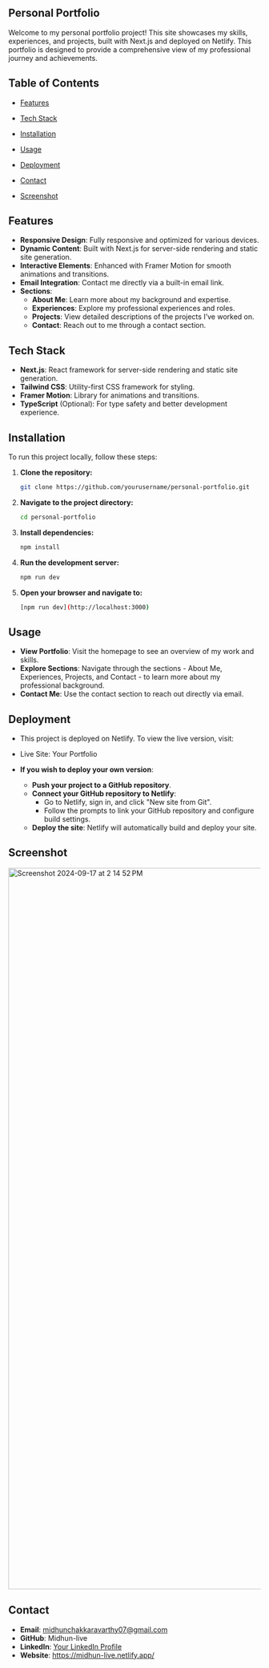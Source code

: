 ## Personal Portfolio

Welcome to my personal portfolio project! This site showcases my skills, experiences, and projects, built with Next.js and deployed on Netlify. This portfolio is designed to provide a comprehensive view of my professional journey and achievements.

## Table of Contents

- [Features](#features)
- [Tech Stack](#tech-stack)
- [Installation](#installation)
- [Usage](#usage)
- [Deployment](#deployment)

- [Contact](#contact)
- [Screenshot](#screenshot)

## Features

- **Responsive Design**: Fully responsive and optimized for various devices.
- **Dynamic Content**: Built with Next.js for server-side rendering and static site generation.
- **Interactive Elements**: Enhanced with Framer Motion for smooth animations and transitions.
- **Email Integration**: Contact me directly via a built-in email link.
- **Sections**:
  - **About Me**: Learn more about my background and expertise.
  - **Experiences**: Explore my professional experiences and roles.
  - **Projects**: View detailed descriptions of the projects I’ve worked on.
  - **Contact**: Reach out to me through a contact section.

## Tech Stack

- **Next.js**: React framework for server-side rendering and static site generation.
- **Tailwind CSS**: Utility-first CSS framework for styling.
- **Framer Motion**: Library for animations and transitions.
- **TypeScript** (Optional): For type safety and better development experience.

## Installation

To run this project locally, follow these steps:

1. **Clone the repository:**

   ```bash
   git clone https://github.com/yourusername/personal-portfolio.git

2. **Navigate to the project directory:**

   ```bash
   cd personal-portfolio

3. **Install dependencies:**

   ```bash
   npm install

4. **Run the development server:**

   ```bash
   npm run dev

4. **Open your browser and navigate to:**

   ```bash
   [npm run dev](http://localhost:3000)

## Usage

- **View Portfolio**: Visit the homepage to see an overview of my work and skills.
- **Explore Sections**: Navigate through the sections - About Me, Experiences, Projects, and Contact - to learn more about my professional background.
- **Contact Me**: Use the contact section to reach out directly via email.

## Deployment

- This project is deployed on Netlify. To view the live version, visit:

- Live Site: Your Portfolio
- **If you wish to deploy your own version**:
  - **Push your project to a GitHub repository**.
  - **Connect your GitHub repository to Netlify**:
    - Go to Netlify, sign in, and click "New site from Git".
    - Follow the prompts to link your GitHub repository and configure build settings.
  - **Deploy the site**:
Netlify will automatically build and deploy your site.

## Screenshot
<img width="1440" alt="Screenshot 2024-09-17 at 2 14 52 PM" src="https://github.com/user-attachments/assets/5b4d1ea9-4e1b-4462-b812-8fd0fc8b708d">

## Contact

- **Email**: midhunchakkaravarthy07@gmail.com
- **GitHub**: Midhun-live
- **LinkedIn**: [Your LinkedIn Profile](https://www.linkedin.com/in/midhun-chakkaravarthy/)
- **Website**: https://midhun-live.netlify.app/

